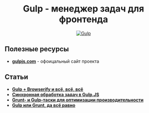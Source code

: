<h1 align="center">
  <a  href="#gulp"
      class="anchor"
      name="gulp"><span class="mini-icon mini-icon-link"></span></a>
  Gulp - менеджер задач для фронтенда
</h1>

<p align="center">
  <a href="https://github.com/uran1980/web-dev-blog/blob/master/Frontend/Gulp/README.md">
    <img  style="max-width:100%;"
          alt="Gulp"
          src="https://raw.github.com/uran1980/web-dev-blog/master/Frontend/Gulp/images/gulp-logo.png" />
  </a>
</p>

## Полезные ресурсы
* **[gulpjs.com](http://gulpjs.com/)** - офоицальный сайт проекта

## Статьи
* **[Gulp + Browserify и всё, всё, всё](http://frontender.info/gulp-browserify-starter-faq/)**
* **[Синхронная обработка задач в Gulp.JS](http://frontender.info/handling-sync-tasks-with-gulp-js/)**
* **[Grunt- и Gulp-таски для оптимизации производительности](http://frontender.info/performance-optimization/)**
* **[Gulp или Grunt, да всё равно](http://frontender.info/gulp-grunt-whatever/)**
